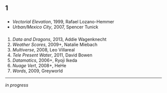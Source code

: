## 1 

###
- _Vectorial Elevation_, 1999, Rafael Lozano-Hemmer
- _Urban/Mexico City_, 2007, Spencer Tunick
 
###
1. _Data and Dragons_, 2013, Addie Wagenknecht
2. _Weather Scores_, 2009+, Natalie Miebach 
3. _Multiverse_, 2008, Leo Villareal
4. _Tele Present Water_, 2011, David Bowen
5. _Datamatics_, 2006+, Ryoji Ikeda
6. _Nuage Vert_, 2008+, HeHe
7. _Words_, 2009, Greyworld

***

_in progress_
